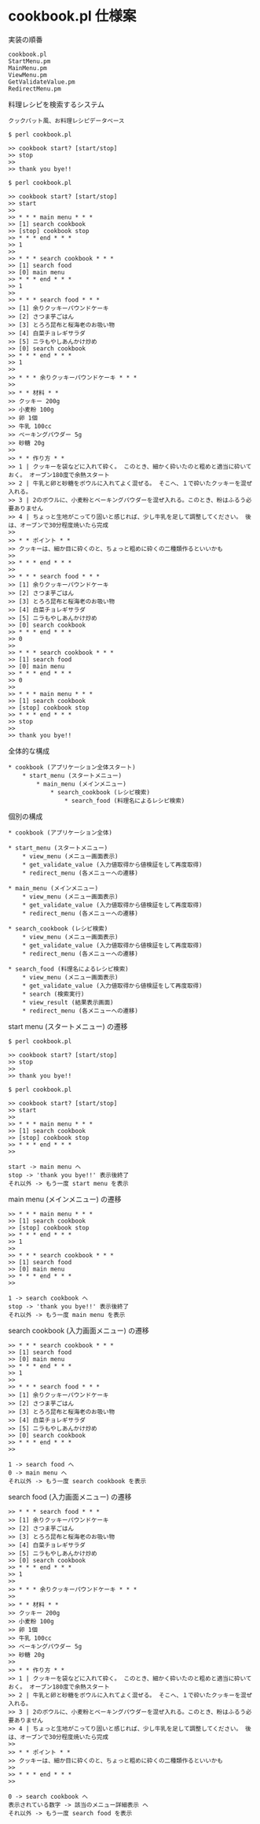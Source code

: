 # cookbook.pl 仕様案

実装の順番

    cookbook.pl
    StartMenu.pm
    MainMenu.pm
    ViewMenu.pm
    GetValidateValue.pm
    RedirectMenu.pm

料理レシピを検索するシステム

    クックパット風、お料理レシピデータベース

    $ perl cookbook.pl

    >> cookbook start? [start/stop]
    >> stop
    >>
    >> thank you bye!!

    $ perl cookbook.pl

    >> cookbook start? [start/stop]
    >> start
    >>
    >> * * * main menu * * *
    >> [1] search cookbook
    >> [stop] cookbook stop
    >> * * * end * * *
    >> 1
    >>
    >> * * * search cookbook * * *
    >> [1] search food
    >> [0] main menu
    >> * * * end * * *
    >> 1
    >>
    >> * * * search food * * *
    >> [1] 余りクッキーパウンドケーキ
    >> [2] さつま芋ごはん
    >> [3] とろろ昆布と桜海老のお吸い物
    >> [4] 白菜チョレギサラダ
    >> [5] ニラもやしあんかけ炒め
    >> [0] search cookbook
    >> * * * end * * *
    >> 1
    >>
    >> * * * 余りクッキーパウンドケーキ * * *
    >>
    >> * * 材料 * *
    >> クッキー 200g
    >> 小麦粉 100g
    >> 卵 1個
    >> 牛乳 100cc
    >> ベーキングパウダー 5g
    >> 砂糖 20g
    >>
    >> * * 作り方 * *
    >> 1 | クッキーを袋などに入れて砕く。 このとき、細かく砕いたのと粗めと適当に砕いておく。 オーブン180度で余熱スタート
    >> 2 | 牛乳と卵と砂糖をボウルに入れてよく混ぜる。 そこへ、１で砕いたクッキーを混ぜ入れる。
    >> 3 | 2のボウルに、小麦粉とベーキングパウダーを混ぜ入れる。このとき、粉はふるう必要ありません
    >> 4 | ちょっと生地がこってり固いと感じれば、少し牛乳を足して調整してください。 後は、オーブンで30分程度焼いたら完成
    >>
    >> * * ポイント * *
    >> クッキーは、細か目に砕くのと、ちょっと粗めに砕くの二種類作るといいかも
    >>
    >> * * * end * * *
    >>
    >> * * * search food * * *
    >> [1] 余りクッキーパウンドケーキ
    >> [2] さつま芋ごはん
    >> [3] とろろ昆布と桜海老のお吸い物
    >> [4] 白菜チョレギサラダ
    >> [5] ニラもやしあんかけ炒め
    >> [0] search cookbook
    >> * * * end * * *
    >> 0
    >>
    >> * * * search cookbook * * *
    >> [1] search food
    >> [0] main menu
    >> * * * end * * *
    >> 0
    >>
    >> * * * main menu * * *
    >> [1] search cookbook
    >> [stop] cookbook stop
    >> * * * end * * *
    >> stop
    >>
    >> thank you bye!!

全体的な構成

    * cookbook (アプリケーション全体スタート)
        * start_menu (スタートメニュー)
            * main_menu (メインメニュー)
                * search_cookbook (レシピ検索)
                    * search_food (料理名によるレシピ検索)

個別の構成

    * cookbook (アプリケーション全体)

    * start_menu (スタートメニュー)
        * view_menu (メニュー画面表示)
        * get_validate_value (入力値取得から値検証をして再度取得)
        * redirect_menu (各メニューへの遷移)

    * main_menu (メインメニュー)
        * view_menu (メニュー画面表示)
        * get_validate_value (入力値取得から値検証をして再度取得)
        * redirect_menu (各メニューへの遷移)

    * search_cookbook (レシピ検索)
        * view_menu (メニュー画面表示)
        * get_validate_value (入力値取得から値検証をして再度取得)
        * redirect_menu (各メニューへの遷移)

    * search_food (料理名によるレシピ検索)
        * view_menu (メニュー画面表示)
        * get_validate_value (入力値取得から値検証をして再度取得)
        * search (検索実行)
        * view_result (結果表示画面)
        * redirect_menu (各メニューへの遷移)

start menu (スタートメニュー) の遷移

    $ perl cookbook.pl

    >> cookbook start? [start/stop]
    >> stop
    >>
    >> thank you bye!!

    $ perl cookbook.pl

    >> cookbook start? [start/stop]
    >> start
    >>
    >> * * * main menu * * *
    >> [1] search cookbook
    >> [stop] cookbook stop
    >> * * * end * * *
    >>

    start -> main menu へ
    stop -> 'thank you bye!!' 表示後終了
    それ以外 -> もう一度 start menu を表示

main menu (メインメニュー) の遷移

    >> * * * main menu * * *
    >> [1] search cookbook
    >> [stop] cookbook stop
    >> * * * end * * *
    >> 1
    >>
    >> * * * search cookbook * * *
    >> [1] search food
    >> [0] main menu
    >> * * * end * * *
    >>

    1 -> search cookbook へ
    stop -> 'thank you bye!!' 表示後終了
    それ以外 -> もう一度 main menu を表示

search cookbook (入力画面メニュー) の遷移

    >> * * * search cookbook * * *
    >> [1] search food
    >> [0] main menu
    >> * * * end * * *
    >> 1
    >>
    >> * * * search food * * *
    >> [1] 余りクッキーパウンドケーキ
    >> [2] さつま芋ごはん
    >> [3] とろろ昆布と桜海老のお吸い物
    >> [4] 白菜チョレギサラダ
    >> [5] ニラもやしあんかけ炒め
    >> [0] search cookbook
    >> * * * end * * *
    >>

    1 -> search food へ
    0 -> main menu へ
    それ以外 -> もう一度 search cookbook を表示

search food (入力画面メニュー) の遷移

    >> * * * search food * * *
    >> [1] 余りクッキーパウンドケーキ
    >> [2] さつま芋ごはん
    >> [3] とろろ昆布と桜海老のお吸い物
    >> [4] 白菜チョレギサラダ
    >> [5] ニラもやしあんかけ炒め
    >> [0] search cookbook
    >> * * * end * * *
    >> 1
    >>
    >> * * * 余りクッキーパウンドケーキ * * *
    >>
    >> * * 材料 * *
    >> クッキー 200g
    >> 小麦粉 100g
    >> 卵 1個
    >> 牛乳 100cc
    >> ベーキングパウダー 5g
    >> 砂糖 20g
    >>
    >> * * 作り方 * *
    >> 1 | クッキーを袋などに入れて砕く。 このとき、細かく砕いたのと粗めと適当に砕いておく。 オーブン180度で余熱スタート
    >> 2 | 牛乳と卵と砂糖をボウルに入れてよく混ぜる。 そこへ、１で砕いたクッキーを混ぜ入れる。
    >> 3 | 2のボウルに、小麦粉とベーキングパウダーを混ぜ入れる。このとき、粉はふるう必要ありません
    >> 4 | ちょっと生地がこってり固いと感じれば、少し牛乳を足して調整してください。 後は、オーブンで30分程度焼いたら完成
    >>
    >> * * ポイント * *
    >> クッキーは、細か目に砕くのと、ちょっと粗めに砕くの二種類作るといいかも
    >>
    >> * * * end * * *
    >>

    0 -> search cookbook へ
    表示されている数字 -> 該当のメニュー詳細表示 へ
    それ以外 -> もう一度 search food を表示
